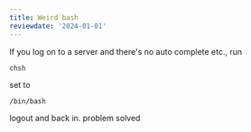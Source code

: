 ```yaml
---
title: Weird bash
reviewdate: '2024-01-01'
---
```


If you log on to a server and there's no auto complete etc., run



```shell
chsh
```

set to

```shell
/bin/bash
```

logout and back in. problem solved

